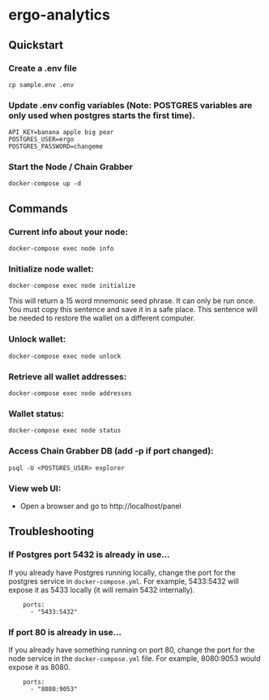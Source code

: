 # ergo-analytics

## Quickstart

### Create a .env file
```
cp sample.env .env
```

### Update .env config variables (Note: POSTGRES variables are only used when postgres starts the first time).
```
API_KEY=banana apple big pear
POSTGRES_USER=ergo
POSTGRES_PASSWORD=changeme
```

### Start the Node / Chain Grabber
```
docker-compose up -d
``` 

## Commands

### Current info about your node:
```
docker-compose exec node info
```

### Initialize node wallet:
```
docker-compose exec node initialize
```

This will return a 15 word mnemonic seed phrase. It can only be run once.  You must copy this sentence and save it in a safe place. This sentence will be needed to restore the wallet on a different computer.

### Unlock wallet:
```
docker-compose exec node unlock
```

### Retrieve all wallet addresses: 
```
docker-compose exec node addresses
```

### Wallet status: 
```
docker-compose exec node status
```

### Access Chain Grabber DB (add -p <port> if port changed):
```
psql -U <POSTGRES_USER> explorer
```

### View web UI:
* Open a browser and go to http://localhost/panel

## Troubleshooting

### If Postgres port 5432 is already in use...

If you already have Postgres running locally, change the port for the postgres service in `docker-compose.yml`.  For example, 5433:5432 will expose it as 5433 locally (it will remain 5432 internally).

```
    ports:
      - "5433:5432"
```

### If port 80 is already in use...

If you already have something running on port 80, change the port for the node service in the `docker-compose.yml` file.  For example, 8080:9053 would expose it as 8080.

```
    ports:
      - "8080:9053"
```
